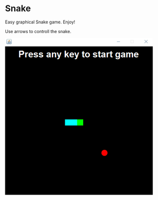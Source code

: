 # Snake
Easy graphical Snake game. Enjoy!

Use arrows to controll the snake.

![Snake screenshot](https://github.com/pkonopacki1/Snake/blob/master/resources/example.gif)

